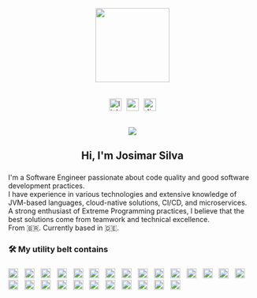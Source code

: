 <div align="center">
  <img height="150" src="https://media1.giphy.com/media/v1.Y2lkPTc5MGI3NjExN24wbDl6eGNlbm1ma2I2OHI5Mmxuanh2OTdxc2wyN3E3eHo4aTB1MSZlcD12MV9pbnRlcm5hbF9naWZfYnlfaWQmY3Q9Zw/3ornk57KwDXf81rjWM/giphy.gif"  />
</div>

###

<div align="center" style="display: flex; flex-wrap: wrap; justify-content: center; gap: 10px; max-width: 100%; overflow-x: auto; padding: 10px;">
  <a href="https://www.linkedin.com/in/josimar-silvx/" target="_blank">
    <img src="https://img.shields.io/static/v1?message=LinkedIn&logo=linkedin&label=&color=0077B5&logoColor=white&labelColor=&style=for-the-badge" height="25" alt="linkedin logo" style="max-width: 100%; height: 25;"/>
  </a>
  <a href="https://www.goodreads.com/josimar-silva" target="_blank">
    <img src="https://d.gr-assets.com/misc/1454549184-1454549184_goodreads_misc.jpg" height="25" alt="goodreads logo" style="max-width: 100%; height: 25;"/>
  </a>
  <a href="https://discord.com/users/803697086046535730" target="_blank">
    <img src="https://img.shields.io/static/v1?message=Discord&logo=discord&label=&color=7289DA&logoColor=white&labelColor=&style=for-the-badge" height="25" alt="discord logo" style="max-width: 100%; height: 25;"/>
  </a>
</div>

###

<div align="center">
  <img src="https://visitor-badge.laobi.icu/badge?page_id=josimar-silva.josimar-silva&"  />
</div>

###

<h2 align="center">Hi, I'm Josimar Silva</h2>

###

<p align="left">
I'm a Software Engineer passionate about code quality and good software development practices.
<br>
I have experience in various technologies and extensive knowledge of JVM-based languages, cloud-native solutions, CI/CD, and microservices. 
<br>
A strong enthusiast of Extreme Programming practices, I believe that
the best solutions come from teamwork and technical excellence.
<br>
From 🇧🇷. Currently based in 🇩🇪.
</p>

###

<h3 align="left">🛠 My utility belt contains</h3>

###

<div align="left">
  <img src="https://cdn.jsdelivr.net/gh/devicons/devicon/icons/java/java-original.svg" height="20" alt="java logo"  />
  <img width="5" />
  <img src="https://cdn.jsdelivr.net/gh/devicons/devicon/icons/javascript/javascript-original.svg" height="20" alt="javascript logo"  />
  <img width="5" />
  <img src="https://cdn.jsdelivr.net/gh/devicons/devicon/icons/python/python-original.svg" height="20" alt="python logo"  />
  <img width="5" />
  <img src="https://cdn.jsdelivr.net/gh/devicons/devicon/icons/rust/rust-original.svg" height="20" alt="rust logo"  />
  <img width="5" />
  <img src="https://cdn.jsdelivr.net/gh/devicons/devicon/icons/bash/bash-original.svg" height="20" alt="bash logo"  />
  <img width="5" />
  <img src="https://cdn.jsdelivr.net/gh/devicons/devicon/icons/kubernetes/kubernetes-plain.svg" height="20" alt="kubernetes logo"  />
  <img width="5" />
  <img src="https://cdn.jsdelivr.net/gh/devicons/devicon/icons/grafana/grafana-original.svg" height="20" alt="grafana logo"  />
  <img width="5" />
  <img src="https://cdn.jsdelivr.net/gh/devicons/devicon/icons/prometheus/prometheus-original.svg" height="20" alt="prometheus logo"  />
  <img width="5" />
  <img src="https://cdn.jsdelivr.net/gh/devicons/devicon/icons/docker/docker-original.svg" height="20" alt="docker logo"  />
  <img width="5" />
  <img src="https://cdn.jsdelivr.net/gh/devicons/devicon/icons/nginx/nginx-original.svg" height="20" alt="nginx logo"  />
  <img width="5" />
  <img src="https://cdn.jsdelivr.net/gh/devicons/devicon/icons/amazonwebservices/amazonwebservices-line-wordmark.svg" height="20" alt="amazonwebservices logo"  />
  <img width="5" />
  <img src="https://cdn.jsdelivr.net/gh/devicons/devicon/icons/git/git-original.svg" height="20" alt="git logo"  />
  <img width="5" />
  <img src="https://cdn.jsdelivr.net/gh/devicons/devicon/icons/gitlab/gitlab-original.svg" height="20" alt="gitlab logo"  />
  <img width="5" />
  <img src="https://cdn.jsdelivr.net/gh/devicons/devicon/icons/github/github-original.svg" height="20" alt="github logo"  />
  <img width="5" />
  <img src="https://cdn.jsdelivr.net/gh/devicons/devicon/icons/linux/linux-original.svg" height="20" alt="linux logo"  />
  <img width="5" />
  <img src="https://cdn.jsdelivr.net/gh/devicons/devicon/icons/gradle/gradle-original.svg" height="20" alt="gradle logo"  />
  <img width="5" />
  <img src="https://cdn.jsdelivr.net/gh/devicons/devicon/icons/nodejs/nodejs-original.svg" height="20" alt="nodejs logo"  />
  <img width="5" />
  <img src="https://cdn.jsdelivr.net/gh/devicons/devicon/icons/tomcat/tomcat-original.svg" height="20" alt="tomcat logo"  />
  <img width="5" />
  <img src="https://cdn.jsdelivr.net/gh/devicons/devicon/icons/spring/spring-original.svg" height="20" alt="spring logo"  />
  <img width="5" />
  <img src="https://cdn.jsdelivr.net/gh/devicons/devicon/icons/sonarqube/sonarqube-original.svg" height="20" alt="sonar logo" />
  <img width="5" />
  <img src="https://cdn.jsdelivr.net/gh/devicons/devicon/icons/selenium/selenium-original.svg" height="20" alt="selenium logo"  />
  <img width="5" />
  <img src="https://cdn.jsdelivr.net/gh/devicons/devicon/icons/postgresql/postgresql-original.svg" height="20" alt="postgresql logo"  />
  <img width="5" />
  <img src="https://cdn.jsdelivr.net/gh/devicons/devicon/icons/redis/redis-original.svg" height="20" alt="redis logo"  />
  <img width="5" />
  <img src="https://cdn.jsdelivr.net/gh/devicons/devicon/icons/microsoftsqlserver/microsoftsqlserver-plain.svg" height="20" alt="microsoftsqlserver logo"  />
  <img width="5" />
  <img src="https://cdn.jsdelivr.net/gh/devicons/devicon/icons/intellij/intellij-original.svg" height="20" alt="intellij logo"  />
  <img width="5" />
  <img src="https://cdn.jsdelivr.net/gh/devicons/devicon/icons/vscode/vscode-original.svg" height="20" alt="vscode logo"  />
</div>

###

<h1 align="left"></h1>

###

<!-- <picture>
  <source media="(prefers-color-scheme: dark)" srcset="https://raw.githubusercontent.com/josimar-silva/josimar-silva/output/pacman-contribution-graph-dark.svg">
  <source media="(prefers-color-scheme: light)" srcset="https://raw.githubusercontent.com/josimar-silva/josimar-silva/output/pacman-contribution-graph.svg">
  <img alt="pacman contribution graph" src="https://raw.githubusercontent.com/josimar-silva/josimar-silva/output/pacman-contribution-graph.svg">
</picture> -->

###
